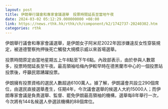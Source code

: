 ```yaml
---
layout: post
title: 伊朗舉行議會和專家會議選舉　投票時間延長至當地午夜
date: 2024-03-02 05:12:29.000000000 +08:00
link: https://news.rthk.hk/rthk/ch/component/k2/1742737-20240302.htm
categories: rthk
---
```


伊朗舉行議會和專家會議選舉，是伊朗女子阿米尼2022年因涉嫌違反女性穿裝規定，被道德警察拘押後死亡觸發大規模示威以來首場選舉。

投票時間原定由當地星期五上午8點至下午6點。內政部表示，由於參與人數眾多，投票時間延長至午夜。最高領袖哈梅內伊較早時在德黑蘭市中心的一個投票站投票後，呼籲民眾踴躍投票。

伊朗擁有投票資格的選民人數超過6100萬人。據了解，伊朗議會共設立290個席位，由選民直接選舉產生，任期4年，今次議會選舉的候選人大約15000人；而伊朗專家會議是負責選舉、監督、罷免伊朗最高領袖的機構，選舉每8年舉行一次，今次將有144名候選人參選該機構的88個席位。
